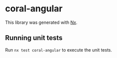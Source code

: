 # coral-angular

This library was generated with [Nx](https://nx.dev).

## Running unit tests

Run `nx test coral-angular` to execute the unit tests.
